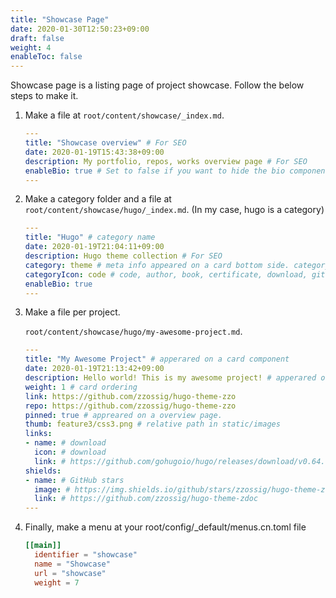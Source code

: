 ```yaml
---
title: "Showcase Page"
date: 2020-01-30T12:50:23+09:00
draft: false
weight: 4
enableToc: false
---
```


Showcase page is a listing page of project showcase. Follow the below steps to make it.

1. Make a file at `root/content/showcase/_index.md`.

    ```yaml
    ---
    title: "Showcase overview" # For SEO
    date: 2020-01-19T15:43:38+09:00
    description: My portfolio, repos, works overview page # For SEO
    enableBio: true # Set to false if you want to hide the bio component.
    ---
    ```

2. Make a category folder and a file at `root/content/showcase/hugo/_index.md`. (In my case, hugo is a category)

    ```yaml
    ---
    title: "Hugo" # category name
    date: 2020-01-19T21:04:11+09:00
    description: Hugo theme collection # For SEO
    category: theme # meta info appeared on a card bottom side. category in category
    categoryIcon: code # code, author, book, certificate, download, github, reviewer - default value is code
    enableBio: true
    ---
    ```

3. Make a file per project.

    `root/content/showcase/hugo/my-awesome-project.md`.

    ```yaml
    ---
    title: "My Awesome Project" # apperared on a card component
    date: 2020-01-19T21:13:42+09:00
    description: Hello world! This is my awesome project! # apperared on a card component
    weight: 1 # card ordering
    link: https://github.com/zzossig/hugo-theme-zzo
    repo: https://github.com/zzossig/hugo-theme-zzo
    pinned: true # appreared on a overview page.
    thumb: feature3/css3.png # relative path in static/images
    links:
    - name: # download
      icon: # download
      link: # https://github.com/gohugoio/hugo/releases/download/v0.64.1/hugo_extended_0.64.1_Windows-64bit.zip
    shields:
    - name: # GitHub stars
      image: # https://img.shields.io/github/stars/zzossig/hugo-theme-zdoc?label=Star&style=social
      link: # https://github.com/zzossig/hugo-theme-zdoc
    ---
    ```

4. Finally, make a menu at your root/config/_default/menus.cn.toml file

    ```toml
    [[main]]
      identifier = "showcase"
      name = "Showcase"
      url = "showcase"
      weight = 7
    ```
